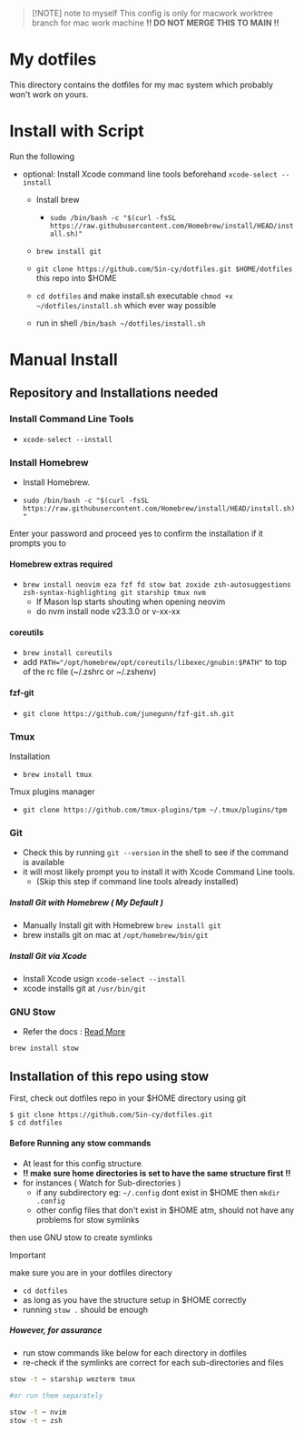 
> [!NOTE] note to myself
> This config is only for macwork worktree branch for mac work machine
> **!! DO NOT MERGE THIS TO MAIN !!**

# My dotfiles
This directory contains the dotfiles for my mac system which probably won't work on yours.

# Install with Script

Run the following
- optional: Install Xcode command line tools beforehand `xcode-select --install`
    - Install brew  
        - `sudo /bin/bash -c "$(curl -fsSL https://raw.githubusercontent.com/Homebrew/install/HEAD/install.sh)"`

    - `brew install git`
    - `git clone https://github.com/Sin-cy/dotfiles.git $HOME/dotfiles` this repo into $HOME
    - `cd dotfiles` and make install.sh executable `chmod +x ~/dotfiles/install.sh`
    which ever way possible
    - run in shell `/bin/bash ~/dotfiles/install.sh` 

# Manual Install
## Repository and Installations needed

### Install Command Line Tools 
- `xcode-select --install`

### Install Homebrew

- Install Homebrew.

- `sudo /bin/bash -c "$(curl -fsSL https://raw.githubusercontent.com/Homebrew/install/HEAD/install.sh)"`

Enter your password and proceed yes to confirm the installation if it prompts you to

#### Homebrew extras required
- `brew install neovim eza fzf fd stow bat zoxide zsh-autosuggestions
zsh-syntax-highlighting git starship tmux nvm`
    - If Mason lsp starts shouting when opening neovim
    - do nvm install node v23.3.0 or v-xx-xx

#### coreutils
- `brew install coreutils`
- add `PATH="/opt/homebrew/opt/coreutils/libexec/gnubin:$PATH"` to top of the rc
  file (~/.zshrc or ~/.zshenv)

#### fzf-git
- `git clone https://github.com/junegunn/fzf-git.sh.git`

### Tmux
Installation
- `brew install tmux`

Tmux plugins manager
- `git clone https://github.com/tmux-plugins/tpm ~/.tmux/plugins/tpm`

### Git

-   Check this by running `git --version` in the shell to see if the command is available
-   it will most likely prompt you to install it with Xcode Command Line tools.
    - (Skip this step if command line tools already installed)

##### Install Git with Homebrew ( My Default ) 
- Manually Install git with Homebrew `brew install git`
- brew installs git on mac at `/opt/homebrew/bin/git`

##### Install Git via Xcode
-   Install Xcode usign `xcode-select --install`
-   xcode installs git at `/usr/bin/git`


### GNU Stow
- Refer the docs : [Read More](https://www.gnu.org/software/stow/)
```
brew install stow
```

## Installation of this repo using stow

First, check out dotfiles repo in your $HOME directory using git

```
$ git clone https://github.com/Sin-cy/dotfiles.git
$ cd dotfiles
```
#### Before Running any stow commands
- At least for this config structure
- **!! make sure home directories is set to have the same structure first !!**
- for instances ( Watch for Sub-directories ) 
    - if any subdirectory eg: `~/.config` dont exist in $HOME then `mkdir .config`
    - other config files that don't exist in $HOME atm, should not have any problems
      for stow symlinks


then use GNU stow to create symlinks
> [!IMPORTANT]
> make sure you are in your dotfiles directory

- `cd dotfiles`
- as long as you have the structure setup in $HOME correctly
- running `stow .` should be enough

##### However, for assurance
- run stow commands like below for each directory in dotfiles 
- re-check if the symlinks are correct for each sub-directories and files
```bash
stow -t ~ starship wezterm tmux

#or run them separately

stow -t ~ nvim
stow -t ~ zsh
```
